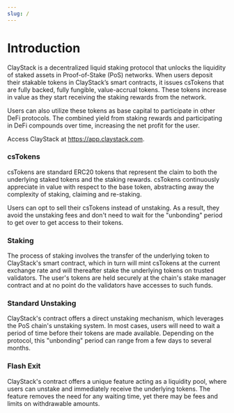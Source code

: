 ```yaml
---
slug: /
---
```


# Introduction

ClayStack is a decentralized liquid staking protocol that unlocks the liquidity of staked assets in Proof-of-Stake (PoS) networks. When users deposit their stakable tokens in ClayStack’s smart contracts, it issues csTokens that are fully backed, fully fungible, value-accrual tokens. These tokens increase in value as they start receiving the staking rewards from the network.

Users can also utilize these tokens as base capital to participate in other DeFi protocols. The combined yield from staking rewards and participating in DeFi compounds over time, increasing the net profit for the user.

Access ClayStack at https://app.claystack.com.

### csTokens

csTokens are standard ERC20 tokens that represent the claim to both the underlying staked tokens and the staking rewards. csTokens continuously appreciate in value with respect to the base token, abstracting away the complexity of staking, claiming and re-staking.

Users can opt to sell their csTokens instead of unstaking. As a result, they avoid the unstaking fees and don't need to wait for the "unbonding" period to get over to get access to their tokens.

### Staking

The process of staking involves the transfer of the underlying token to ClayStack's smart contract, which in turn will mint csTokens at the current exchange rate and will thereafter stake the underlying tokens on trusted validators. The user's tokens are held securely at the chain's stake manager contract and at no point do the validators have accesses to such funds.

### Standard Unstaking

ClayStack's contract offers a direct unstaking mechanism, which leverages the PoS chain's unstaking system. In most cases, users will need to wait a period of time before their tokens are made available. Depending on the protocol, this "unbonding" period can range from a few days to several months.

### Flash Exit

ClayStack's contract offers a unique feature acting as a liquidity pool, where users can unstake and immediately receive the underlying tokens. The feature removes the need for any waiting time, yet there may be fees and limits on withdrawable amounts.

[//]: # (- [ClayStack LitePaper]&#40;#&#41;)

[//]: # ()
[//]: # (```)

[//]: # (TODO)

[//]: # (Add Link to LitePaper)

[//]: # (```)
